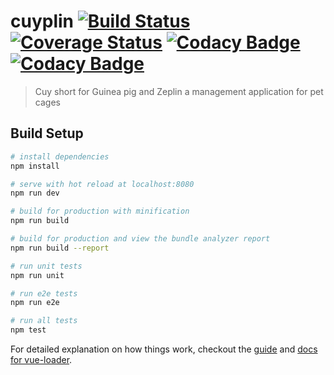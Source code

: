 # cuyplin [![Build Status](https://travis-ci.org/cuyplin/web.svg?branch=master)](https://travis-ci.org/cuyplin/web) [![Coverage Status](https://coveralls.io/repos/github/cuyplin/web/badge.svg?branch=master)](https://coveralls.io/github/cuyplin/web?branch=master) [![Codacy Badge](https://api.codacy.com/project/badge/Grade/86e4f3d3546d4d738c37615b094d6ad8)](https://www.codacy.com/app/DeltaLikeM/web?utm_source=github.com&amp;utm_medium=referral&amp;utm_content=cuyplin/web&amp;utm_campaign=Badge_Grade) [![Codacy Badge](https://api.codacy.com/project/badge/Coverage/86e4f3d3546d4d738c37615b094d6ad8)](https://www.codacy.com/app/DeltaLikeM/web?utm_source=github.com&utm_medium=referral&utm_content=blimps/web&utm_campaign=Badge_Coverage)

> Cuy short for Guinea pig and Zeplin a management application for pet cages

## Build Setup

``` bash
# install dependencies
npm install

# serve with hot reload at localhost:8080
npm run dev

# build for production with minification
npm run build

# build for production and view the bundle analyzer report
npm run build --report

# run unit tests
npm run unit

# run e2e tests
npm run e2e

# run all tests
npm test
```

For detailed explanation on how things work, checkout the [guide](http://vuejs-templates.github.io/webpack/) and [docs for vue-loader](http://vuejs.github.io/vue-loader).
